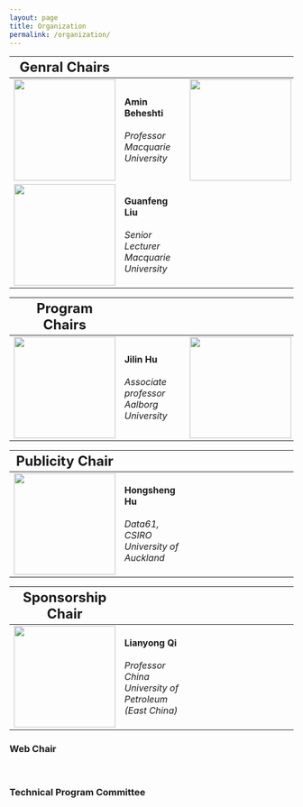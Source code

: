```yaml
---
layout: page
title: Organization 
permalink: /organization/
---
```



|<font size=5>**Genral Chairs**</font> <div style="width:180px"> | <div style="width:100px">  |<div style="width:180px">|<div style="width:100px">|
|-----------|--------|-------------------|--------------|
|<img align="center" src="../figures/amin.jpg" width="180"/> |**Amin Beheshti** <br><br>*Professor*<br>*Macquarie University*  |<img align="center" src="../figures/sheng.jpg" width="180"/>      | **Victor S. Sheng** <br><br>*Associate professor*<br>*Texas Tech University* |
|<img align="center" src="../figures/guanfeng.jpg" width="180"/> |**Guanfeng Liu** <br><br>*Senior Lecturer*<br>*Macquarie University* |   


|   <font size=5>**Program Chairs**</font> <div style="width:180px"> | <div style="width:100px">  |<div style="width:180px">|<div style="width:100px">|
|-----------|--------|--------------------|--------------|
|<img align="center" src="../figures/hu.jpg" width="180"/> |**Jilin Hu** <br><br>*Associate professor*<br>*Aalborg University* |  <img align="center" src="../figures/xuyun.jpg" width="180"/> |**Xuyun Zhang**<br> <br>*Macquarie University* |  

|   <font size=5>**Publicity Chair**</font> <div style="width:180px"> | <div style="width:100px">  |<div style="width:180px">|<div style="width:100px">|
|-----------|--------|--------------------|--------------|
|<img align="center" src="../figures/hongsheng.jpg" width="180"/> |**Hongsheng Hu** <br><br>*Data61, CSIRO*<br>*University of Auckland* |  


|   <font size=5>**Sponsorship Chair**</font> <div style="width:180px"> | <div style="width:100px">  |<div style="width:180px">|<div style="width:100px">|
|-----------|--------|--------------------|--------------|
|<img align="center" src="../figures/lianyong.jpg" width="180"/> |**Lianyong Qi**<br> <br>*Professor*<br>*China University of Petroleum (East China)* |  



### **Web Chair**
<br/>
<!-- - Haolong Xiang, Macquarie University, Australia -->

### **Technical Program Committee**
<!-- To be updated ...
Following are tentative PC members
- Lingjuan Lyu,National University of Singapore,Singapore
- Luigi Catuogno, University of Salerno, Italy 
- Xiaochun Cheng, Middlesex University, U.K. 
- Dieter Gollmann, Hamburg University of Technology, Germany 
- Saeid Hosseini, Singapore University of Technology & Design, Singapore 
- Hadis Karimipour, University of Guelph, Canada 
- Weizhi Meng, Technical University of Denmark, Denmark 
- Vincenzo Moscato, University of Naples, Italy 
- Chao Chen, Swinburne University of Technology, Australia 
- Nathan Clarke, University of Plymouth, UK 
- Javier Parra-Arnau, Universitat Rovira i Virgili, Spain
- Wenjuan Li, Hong Kong Polytechnic University,HongKong
- Lam Kwok Yan, Nanyang Technological University, Singapore 
- Hui Liu, University of Calgary, Canada 
- Ali Ismail Awad, Lulea University of Technology, Sweden 
- Reza Malekian, Malmo University, Sweden 
- Meng Liu,Shandong University,China
- Xiaolong Xu,Nanjing University of Information Science and Technology,China
- Zhiyuan Tan,Edinburgh Napier University,UK
- Gaofeng Zhang,Hefei University of Technology,China
- Xiao Liu,Deakin University,Australia
- Tao Xu,Northwestern Polytechnical University,China
- Yirui Wu,Hohai University,China
- Liangfu Lv,Tianjin University,China
- Shunmei Meng,Nanjing University of Science and Technology,China
- Yanwei Xu,Tianjin University,China -->

